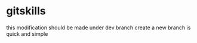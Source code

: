 # gitskills
this modification should be made under dev branch
create a new branch is quick and simple